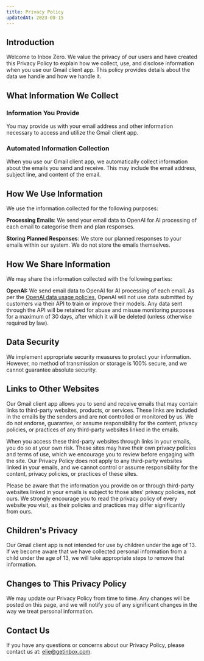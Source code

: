 ```yaml
---
title: Privacy Policy
updatedAt: 2023-08-15
---
```


## Introduction

Welcome to Inbox Zero. We value the privacy of our users and have created this Privacy Policy to explain how we collect, use, and disclose information when you use our Gmail client app. This policy provides details about the data we handle and how we handle it.

## What Information We Collect

### Information You Provide

You may provide us with your email address and other information necessary to access and utilize the Gmail client app.

### Automated Information Collection

When you use our Gmail client app, we automatically collect information about the emails you send and receive. This may include the email address, subject line, and content of the email.

## How We Use Information

We use the information collected for the following purposes:

**Processing Emails**: We send your email data to OpenAI for AI processing of each email to categorise them and plan responses.

**Storing Planned Responses**: We store our planned responses to your emails within our system. We do not store the emails themselves.

## How We Share Information

We may share the information collected with the following parties:

**OpenAI:** We send email data to OpenAI for AI processing of each email. As per the [OpenAI data usage policies](https://openai.com/policies/api-data-usage-policies), OpenAI will not use data submitted by customers via their API to train or improve their models.
Any data sent through the API will be retained for abuse and misuse monitoring purposes for a maximum of 30 days, after which it will be deleted (unless otherwise required by law).

## Data Security

We implement appropriate security measures to protect your information. However, no method of transmission or storage is 100% secure, and we cannot guarantee absolute security.

## Links to Other Websites

Our Gmail client app allows you to send and receive emails that may contain links to third-party websites, products, or services. These links are included in the emails by the senders and are not controlled or monitored by us. We do not endorse, guarantee, or assume responsibility for the content, privacy policies, or practices of any third-party websites linked in the emails.

When you access these third-party websites through links in your emails, you do so at your own risk. These sites may have their own privacy policies and terms of use, which we encourage you to review before engaging with the site. Our Privacy Policy does not apply to any third-party websites linked in your emails, and we cannot control or assume responsibility for the content, privacy policies, or practices of these sites.

Please be aware that the information you provide on or through third-party websites linked in your emails is subject to those sites' privacy policies, not ours. We strongly encourage you to read the privacy policy of every website you visit, as their policies and practices may differ significantly from ours.

## Children's Privacy

Our Gmail client app is not intended for use by children under the age of 13. If we become aware that we have collected personal information from a child under the age of 13, we will take appropriate steps to remove that information.

## Changes to This Privacy Policy

We may update our Privacy Policy from time to time. Any changes will be posted on this page, and we will notify you of any significant changes in the way we treat personal information.

## Contact Us

If you have any questions or concerns about our Privacy Policy, please contact us at: [elie@getinbox.com](mailto:elie@getinbox.com).
